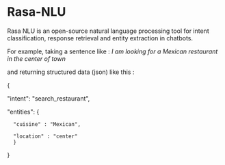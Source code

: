 # Rasa-NLU

Rasa NLU is an open-source natural language processing tool for intent classification, 
response retrieval and entity extraction in chatbots.

 For example, taking a sentence like :  *I am looking for a Mexican restaurant in the center of town*
 
 and returning structured data (json)  like this :
 
 
 {
 
  "intent": "search_restaurant",
  
  "entities": {
 
      "cuisine" : "Mexican",
    
      "location" : "center"
      }
}

